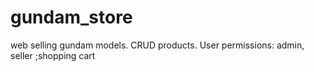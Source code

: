 # gundam_store
web selling gundam models. CRUD products.  User permissions: admin, seller ;shopping cart
